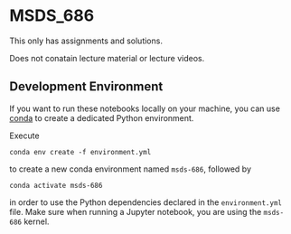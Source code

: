 # MSDS_686

This only has assignments and solutions.

Does not conatain lecture material or lecture videos.

## Development Environment
If you want to run these notebooks locally on your machine, you can use [conda](https://docs.conda.io/en/latest/) to create a dedicated Python environment.

Execute
```
conda env create -f environment.yml
```
to create a new conda environment named `msds-686`, followed by
```
conda activate msds-686
```
in order to use the Python dependencies declared in the `environment.yml` file. Make sure when running a Jupyter notebook, you are using the `msds-686` kernel.
